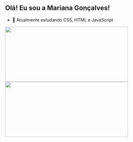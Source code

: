 ## Olá! Eu sou a Mariana Gonçalves!

- 🌱 Atualmente estudando CSS, HTML e JavaScript


<div>
  <img width="400em" height="180em" src="https://github-readme-stats.vercel.app/api?username=marianabrgn&show_icons=true&theme=radical">
  <img width="400em" height="180em" src="https://github-readme-stats.vercel.app/api/top-langs/?username=marianabrgn&layout=compact&theme=radical">
</div>
